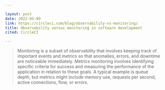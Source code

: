 ```yaml
---

layout: post
date: 2022-05-09
link: https://circleci.com/blog/observability-vs-monitoring/
title: Observability versus monitoring in software development
cited: CircleCI

---
```


> Monitoring is a subset of observability that involves keeping track of important events and metrics so that anomalies, errors, and downtime are noticeable immediately. Metrics monitoring involves identifying specific criteria for success and measuring the performance of the application in relation to these goals. A typical example is queue depth, but metrics might include memory use, requests per second, active connections, flow, or errors.